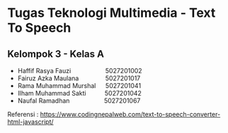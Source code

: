 # Tugas Teknologi Multimedia - Text To Speech

## Kelompok 3 - Kelas A
- Haffif Rasya Fauzi &emsp;&emsp;&emsp;&emsp;&emsp; 5027201002
- Fairuz Azka Maulana &emsp;&emsp;&emsp;&emsp;5027201017
- Rama Muhammad Murshal &emsp; 5027201041
- Ilham Muhammad Sakti&emsp;&emsp;&emsp;5027201042
- Naufal Ramadhan &emsp;&emsp;&emsp;&emsp;&emsp; 5027201067


Referensi : https://www.codingnepalweb.com/text-to-speech-converter-html-javascript/
